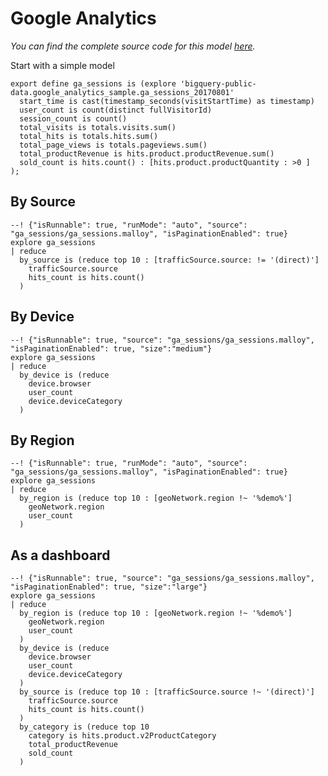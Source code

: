# Google Analytics

_You can find the complete source code for this model [here](https://github.com/looker-open-source/malloy/blob/docs-release/samples/ga_sessions/ga_sessions.malloy)._

Start with a simple model

```malloy
export define ga_sessions is (explore 'bigquery-public-data.google_analytics_sample.ga_sessions_20170801'
  start_time is cast(timestamp_seconds(visitStartTime) as timestamp)
  user_count is count(distinct fullVisitorId)
  session_count is count()
  total_visits is totals.visits.sum()
  total_hits is totals.hits.sum()
  total_page_views is totals.pageviews.sum()
  total_productRevenue is hits.product.productRevenue.sum()
  sold_count is hits.count() : [hits.product.productQuantity : >0 ]
);
```


## By Source

```malloy
--! {"isRunnable": true, "runMode": "auto", "source": "ga_sessions/ga_sessions.malloy", "isPaginationEnabled": true}
explore ga_sessions
| reduce
  by_source is (reduce top 10 : [trafficSource.source: != '(direct)']
    trafficSource.source
    hits_count is hits.count()
  )
```

## By Device

```malloy
--! {"isRunnable": true, "source": "ga_sessions/ga_sessions.malloy", "isPaginationEnabled": true, "size":"medium"}
explore ga_sessions
| reduce
  by_device is (reduce
    device.browser
    user_count
    device.deviceCategory
  )
```

## By Region

```malloy
--! {"isRunnable": true, "runMode": "auto", "source": "ga_sessions/ga_sessions.malloy", "isPaginationEnabled": true}
explore ga_sessions
| reduce
  by_region is (reduce top 10 : [geoNetwork.region !~ '%demo%']
    geoNetwork.region
    user_count
  )
```

## As a dashboard

```malloy
--! {"isRunnable": true, "source": "ga_sessions/ga_sessions.malloy", "isPaginationEnabled": true, "size":"large"}
explore ga_sessions
| reduce
  by_region is (reduce top 10 : [geoNetwork.region !~ '%demo%']
    geoNetwork.region
    user_count
  )
  by_device is (reduce
    device.browser
    user_count
    device.deviceCategory
  )
  by_source is (reduce top 10 : [trafficSource.source !~ '(direct)']
    trafficSource.source
    hits_count is hits.count()
  )
  by_category is (reduce top 10
    category is hits.product.v2ProductCategory
    total_productRevenue
    sold_count
  )
```